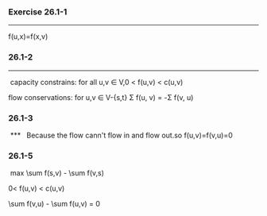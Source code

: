 ### Exercise 26.1-1
***
  f(u,x)=f(x,v)
  
  
### 26.1-2
***
  capacity constrains: for all u,v ∈ V,0 < f(u,v) < c(u,v)
  
  
  flow conservations: for u,v ∈ V-{s,t} Σ f(u, v) = -Σ f(v, u)
  
  
### 26.1-3
  ***
    Because the flow cann't flow in and flow out.so f(u,v)=f(v,u)=0
    
    
    
### 26.1-5
  max \sum f(s,v) - \sum f(v,s)
  
  0< f(u,v) < c(u,v)
  
  \sum f(v,u) - \sum f(u,v) = 0
  
